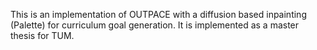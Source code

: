 This is an implementation of OUTPACE with a diffusion based inpainting (Palette) for curriculum goal generation. It is implemented as a master thesis for TUM.
